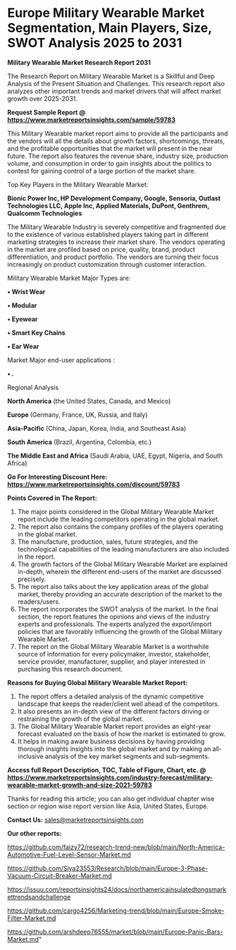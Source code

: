  # Europe Military Wearable Market Segmentation, Main Players, Size, SWOT Analysis 2025 to 2031

<strong>Military Wearable Market Research Report 2031</strong>

The Research Report on Military Wearable Market is a Skillful and Deep Analysis of the Present Situation and Challenges. This research report also analyzes other important trends and market drivers that will affect market growth over 2025-2031.

<strong>Request Sample Report @ <a href=https://www.marketreportsinsights.com/sample/59783>https://www.marketreportsinsights.com/sample/59783</a></strong>

This Military Wearable market report aims to provide all the participants and the vendors will all the details about growth factors, shortcomings, threats, and the profitable opportunities that the market will present in the near future. The report also features the revenue share, industry size, production volume, and consumption in order to gain insights about the politics to contest for gaining control of a large portion of the market share.

Top Key Players in the Military Wearable Market:

<strong>Bionic Power Inc, HP Development Company, Google, Sensoria, Outlast Technologies LLC, Apple Inc, Applied Materials, DuPont, Genthrem, Qualcomm Technologies</strong>

The Military Wearable Industry is severely competitive and fragmented due to the existence of various established players taking part in different marketing strategies to increase their market share. The vendors operating in the market are profiled based on price, quality, brand, product differentiation, and product portfolio. The vendors are turning their focus increasingly on product customization through customer interaction.

Military Wearable Market Major Types are:

<strong>• Wrist Wear

• Modular

• Eyewear

• Smart Key Chains

• Ear Wear</strong>

Market Major end-user applications :

<strong>• .</strong>

Regional Analysis

</u><strong><b>North America</b></strong> (the United States, Canada, and Mexico)

<strong><b>Europe </b></strong>(Germany, France, UK, Russia, and Italy)

<strong><b>Asia-Pacific</b></strong> (China, Japan, Korea, India, and Southeast Asia)

<strong><b>South America</b></strong> (Brazil, Argentina, Colombia, etc.)

<strong><b>The Middle East and Africa</b></strong> (Saudi Arabia, UAE, Egypt, Nigeria, and South Africa)

<strong>Go For Interesting Discount Here: <a href=https://www.marketreportsinsights.com/discount/59783>https://www.marketreportsinsights.com/discount/59783</a></strong>

<strong>Points Covered in The Report:</strong>
<ol>
  <li>The major points considered in the Global Military Wearable Market report include the leading competitors operating in the global market.</li>
  <li>The report also contains the company profiles of the players operating in the global market.</li>
  <li>The manufacture, production, sales, future strategies, and the technological capabilities of the leading manufacturers are also included in the report.</li>
  <li>The growth factors of the Global Military Wearable Market are explained in-depth, wherein the different end-users of the market are discussed precisely.</li>
  <li>The report also talks about the key application areas of the global market, thereby providing an accurate description of the market to the readers/users.</li>
  <li>The report incorporates the SWOT analysis of the market. In the final section, the report features the opinions and views of the industry experts and professionals. The experts analyzed the export/import policies that are favorably influencing the growth of the Global Military Wearable Market.</li>
  <li>The report on the Global Military Wearable Market is a worthwhile source of information for every policymaker, investor, stakeholder, service provider, manufacturer, supplier, and player interested in purchasing this research document.</li>
</ol>
<strong>Reasons for Buying Global Military Wearable Market Report:</strong>

<ol>
  <li>The report offers a detailed analysis of the dynamic competitive landscape that keeps the reader/client well ahead of the competitors.</li>
  <li>It also presents an in-depth view of the different factors driving or restraining the growth of the global market.</li>
  <li>The Global Military Wearable Market report provides an eight-year forecast evaluated on the basis of how the market is estimated to grow.</li>
  <li>It helps in making aware business decisions by having providing thorough insights insights into the global market and by making an all-inclusive analysis of the key market segments and sub-segments.</li>
</ol>
<strong>Access full Report Description, TOC, Table of Figure, Chart, etc. @ <a href=https://www.marketreportsinsights.com/industry-forecast/military-wearable-market-growth-and-size-2021-59783>https://www.marketreportsinsights.com/industry-forecast/military-wearable-market-growth-and-size-2021-59783</a></strong>


Thanks for reading this article; you can also get individual chapter wise section or region wise report version like Asia, United States, Europe.

<strong>Contact Us:</strong>
sales@marketreportsinsights.com

<strong>Our other reports:</strong>

<a href=https://github.com/faizy72/research-trend-new/blob/main/North-America-Automotive-Fuel-Level-Sensor-Market.md>https://github.com/faizy72/research-trend-new/blob/main/North-America-Automotive-Fuel-Level-Sensor-Market.md</a>

<a href=https://github.com/Siya23553/Research/blob/main/Europe-3-Phase-Vacuum-Circuit-Breaker-Market.md>https://github.com/Siya23553/Research/blob/main/Europe-3-Phase-Vacuum-Circuit-Breaker-Market.md</a>

<a href=https://issuu.com/reportsinsights24/docs/northamericainsulatedtongsmarkettrendsandchallenge>https://issuu.com/reportsinsights24/docs/northamericainsulatedtongsmarkettrendsandchallenge</a>

<a href=https://github.com/cargo4256/Marketing-trend/blob/main/Europe-Smoke-Filter-Market.md>https://github.com/cargo4256/Marketing-trend/blob/main/Europe-Smoke-Filter-Market.md</a>

<a href=https://github.com/arshdeep76555/market/blob/main/Europe-Panic-Bars-Market.md>https://github.com/arshdeep76555/market/blob/main/Europe-Panic-Bars-Market.md</a>"
